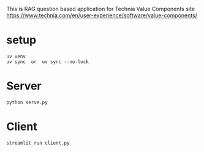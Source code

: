 This is RAG question based application for Technia Value Components site https://www.technia.com/en/user-experience/software/value-components/


# setup

```
uv venv
uv sync  or  uv sync --no-lock
```

# Server

```
python serve.py
```

# Client

```
streamlit run client.py
```
